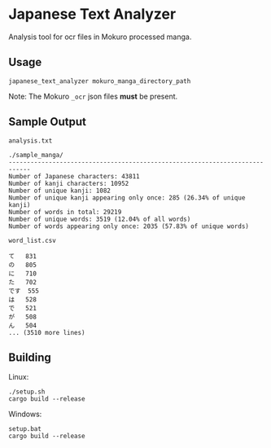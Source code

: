 # Japanese Text Analyzer

Analysis tool for ocr files in Mokuro processed manga.

## Usage

```
japanese_text_analyzer mokuro_manga_directory_path
```

Note: The Mokuro `_ocr` json files **must** be present.

## Sample Output

`analysis.txt`
```
./sample_manga/
----------------------------------------------------------------------------
Number of Japanese characters: 43811
Number of kanji characters: 10952
Number of unique kanji: 1082
Number of unique kanji appearing only once: 285 (26.34% of unique kanji)
Number of words in total: 29219
Number of unique words: 3519 (12.04% of all words)
Number of words appearing only once: 2035 (57.83% of unique words)
```

`word_list.csv`
```
て	831
の	805
に	710
た	702
です	555
は	528
で	521
が	508
ん	504
... (3510 more lines)
```

## Building

Linux:
```
./setup.sh
cargo build --release
```

Windows:
```
setup.bat
cargo build --release
```
